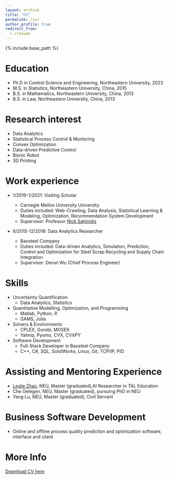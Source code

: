 ```yaml
---
layout: archive
title: "CV"
permalink: /cv/
author_profile: true
redirect_from:
  - /resume
---
```


{% include base_path %}

Education
======
* Ph.D in Control Science and Engineering, Northeastern University, 2023
* M.S. in Statistics, Northeastern University, China, 2015
* B.S. in Mathematics, Northeastern University, China, 2013
* B.S. in Law, Northeastern University, China, 2013

Research interest
======
* Data Analytics
* Statistical Process Control & Montoring
* Convex Optimization
* Data-driven Predictive Control 
* Bionic Robot
* 3D Printing

Work experience
======
* 1/2019-1/2021: Visiting Scholar
  * Carnegie Mellon University University
  * Duties included: Web-Crawling, Data Analysis, Statistical Learning & Modeling, Optimization, Recommendation System Development
  * Supervisor: Professor [Nick Sahinidis](https://chbe.gatech.edu/people/nick-sahinidis)

* 6/2015-12/2018: Data Analytics Researcher
  * Baosteel Company
  * Duties included: Data-driven Analytics, Simulation, Prediction, Control and Optimization for Steel Scrap Recycling and Supply Chain Integration
  * Supervisor: Derun Wu (Chief Process Engineer)
  
Skills
======
* Uncertainty Quantification
  * Data Analytics, Statistics
* Quantitative Modelling, Optimization, and Programming
  * Matlab, Python, R
  * GAMS, Julia 
* Solvers & Environments
  * CPLEX, Gurobi, MOSEK
  * Yalmip, Pyomo, CVX, CVXPY
* Software Development
  * Full-Stack Developer in Baosteel Company
  * C++, C#, SQL, SolidWorks, Linux, Git, TCP/IP, PID


Assisting and Mentoring Experience
======
* <a href="https://github.com/LeslieZhoa"> Leslie Zhao</a>, NEU, Master (graduated),AI Researcher in TAL Education 
* Che Gelegen, NEU, Master (graduated), pursuing PhD in NEU
* Yang Lu, NEU, Master (graduated), Civil Servant

Business Software Development
======
* Online and offline process quality prediction and optimization software, interface and client

More Info
======
[Download CV here](https://meetyangyang.github.io/files/cv_eng.pdf)
